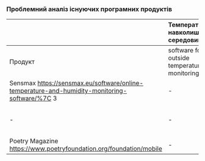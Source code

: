 ### Проблемний аналіз існуючих програмних продуктів
||Температура навколишнього середовища|Стан фізичного здоров'я   |Зацікавленість літературною поезією|Тип ліцензії|Примітка|
|:-     |:-         |:-          |:-     |:-          |:- |
|Продукт   |software for outside temperature monitoring | - |poetry reading software |
|Sensmax https://sensmax.eu/software/online-temperature-and-humidity-monitoring-software/%7C 3 | - | - |Proprietary
| - | - | - | - | - | Існують лише спеціалізовані рішення для шпиталей |
|Poetry Magazine  https://www.poetryfoundation.org/foundation/mobile | - | - | 2 |Free||
